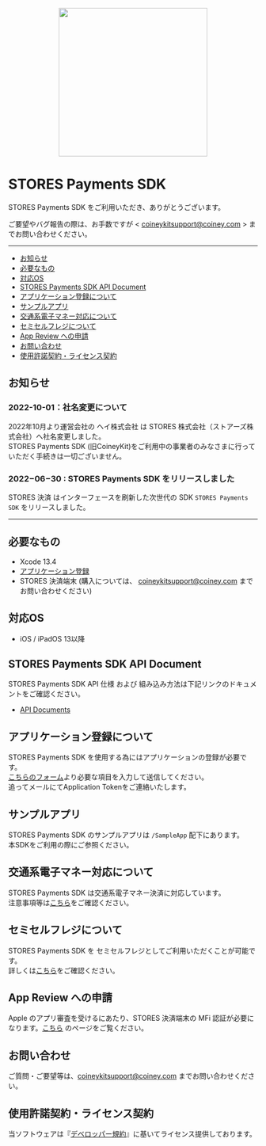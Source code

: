 
<p align="center">
  <img src="https://user-images.githubusercontent.com/11662366/170399271-4310f7ec-ef4b-4529-a27d-ceed33d2ea24.png" width=300/>
</p>

# STORES Payments SDK

STORES Payments SDK をご利用いただき、ありがとうございます。

ご要望やバグ報告の際は、お手数ですが < coineykitsupport@coiney.com > までお問い合わせください。

****

- [お知らせ](#お知らせ)
- [必要なもの](#必要なもの)
- [対応OS](#対応OS)
- [STORES Payments SDK API Document](#STORES-Payments-SDK-API-Document)
- [アプリケーション登録について](#アプリケーション登録について)
- [サンプルアプリ](#サンプルアプリ)
- [交通系電子マネー対応について](#交通系電子マネー対応について)
- [セミセルフレジについて](#セミセルフレジについて)
- [App Review への申請](#app-review-への申請)
- [お問い合わせ](#お問い合わせ)
- [使用許諾契約・ライセンス契約](#使用許諾契約ライセンス契約)


## お知らせ
### 2022-10-01：社名変更について
2022年10月より運営会社の ヘイ株式会社 は STORES 株式会社（ストアーズ株式会社）へ社名変更しました。  
STORES Payments SDK (旧CoineyKit)をご利用中の事業者のみなさまに行っていただく手続きは一切ございません。


### 2022−06−30 : STORES Payments SDK をリリースしました
STORES 決済 はインターフェースを刷新した次世代の SDK `STORES Payments SDK` をリリースしました。


****

## 必要なもの
* Xcode 13.4
* [アプリケーション登録](#アプリケーション登録について)
* STORES 決済端末 (購入については、 <coineykitsupport@coiney.com> までお問い合わせください)

## 対応OS
* iOS / iPadOS 13以降

## STORES Payments SDK API Document
STORES Payments SDK API 仕様 および 組み込み方法は下記リンクのドキュメントをご確認ください。
- [API Documents](https://stores-payments-sdk.coiney.com/ios/)


## アプリケーション登録について
STORES Payments SDK を使用する為にはアプリケーションの登録が必要です。  
[こちらのフォーム](https://docs.google.com/forms/d/e/1FAIpQLSe8F4Uy0J-Wdl9uKi-xo7y592amKVrt5oU9DhQaO--AALINiw/viewform)より必要な項目を入力して送信してください。  
追ってメールにてApplication Tokenをご連絡いたします。

## サンプルアプリ
STORES Payments SDK のサンプルアプリは `/SampleApp` 配下にあります。  
本SDKをご利用の際にご参照ください。

## 交通系電子マネー対応について
STORES Payments SDK は交通系電子マネー決済に対応しています。  
注意事項等は[こちら](https://github.com/Coiney-SDK/STORESPaymentsSDK-iOS/wiki/%E4%BA%A4%E9%80%9A%E7%B3%BB%E9%9B%BB%E5%AD%90%E3%83%9E%E3%83%8D%E3%83%BC%E5%AF%BE%E5%BF%9C%E3%81%AB%E3%81%A4%E3%81%84%E3%81%A6)をご確認ください。

## セミセルフレジについて
STORES Payments SDK を セミセルフレジとしてご利用いただくことが可能です。  
詳しくは[こちら](https://github.com/Coiney-SDK/STORESPaymentsSDK-iOS/wiki/%E3%82%BB%E3%83%9F%E3%82%BB%E3%83%AB%E3%83%95%E3%83%AC%E3%82%B8%E3%81%AB%E3%81%A4%E3%81%84%E3%81%A6)をご確認ください。

## App Review への申請

Apple のアプリ審査を受けるにあたり、STORES 決済端末の MFi 認証が必要になります。[こちら](https://github.com/Coiney-SDK/STORESPaymentsSDK-iOS/wiki/PPID-%E3%81%AE%E7%94%B3%E8%AB%8B) のページをご覧ください。

## お問い合わせ

ご質問・ご要望等は、<coineykitsupport@coiney.com> までお問い合わせください。

## 使用許諾契約・ライセンス契約

当ソフトウェアは『[デベロッパー規約](https://coiney.com/legal/sdk/)』に基いてライセンス提供しております。
